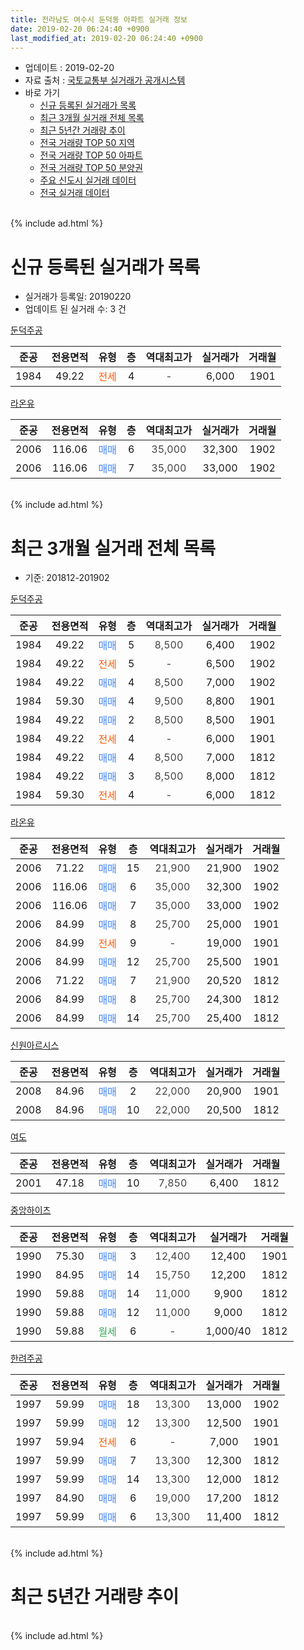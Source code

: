 ```yaml
---
title: 전라남도 여수시 둔덕동 아파트 실거래 정보
date: 2019-02-20 06:24:40 +0900
last_modified_at: 2019-02-20 06:24:40 +0900
---
```


* 업데이트 : 2019-02-20
* 자료 출처 : [국토교통부 실거래가 공개시스템](http://rt.molit.go.kr)
* 바로 가기
    * [신규 등록된 실거래가 목록](#신규-등록된-실거래가-목록)
    * [최근 3개월 실거래 전체 목록](#최근-3개월-실거래-전체-목록)
    * [최근 5년간 거래량 추이](#최근-5년간-거래량-추이)
    * [전국 거래량 TOP 50 지역](https://inasie.github.io/apt-trade-info/최근-3개월-전국에서-가장-거래가-많이-발생한-지역)
    * [전국 거래량 TOP 50 아파트](https://inasie.github.io/apt-trade-info/최근-3개월-전국에서-가장-거래가-많이-발생한-아파트)
    * [전국 거래량 TOP 50 분양권](https://inasie.github.io/apt-trade-info/최근-3개월-전국에서-가장-거래가-많이-발생한-분양권)
    * [주요 신도시 실거래 데이터](https://inasie.github.io/apt-trade-info/주요-신도시)
    * [전국 실거래 데이터](https://inasie.github.io/apt-trade-info/전국)
<br>
{% include ad.html %}
<br>

# 신규 등록된 실거래가 목록
* 실거래가 등록일: 20190220
* 업데이트 된 실거래 수: 3 건


[둔덕주공](https://search.naver.com/search.naver?query=%EC%A0%84%EB%9D%BC%EB%82%A8%EB%8F%84+%EC%97%AC%EC%88%98%EC%8B%9C+%EB%91%94%EB%8D%95%EB%8F%99+%EB%91%94%EB%8D%95%EC%A3%BC%EA%B3%B5)

|준공|전용면적|유형|층|역대최고가|실거래가|거래월|
|:---:|:---:|:---:|:---:|:---:|:---:|:---:|
|1984|49.22|<span style="color:#ff5a00">전세</span>|4|<span style="color:#444444">-</span>|6,000|1901|

[라온유](https://search.naver.com/search.naver?query=%EC%A0%84%EB%9D%BC%EB%82%A8%EB%8F%84+%EC%97%AC%EC%88%98%EC%8B%9C+%EB%91%94%EB%8D%95%EB%8F%99+%EB%9D%BC%EC%98%A8%EC%9C%A0)

|준공|전용면적|유형|층|역대최고가|실거래가|거래월|
|:---:|:---:|:---:|:---:|:---:|:---:|:---:|
|2006|116.06|<span style="color:#4285f3">매매</span>|6|<span style="color:#444444">35,000</span>|32,300|1902|
|2006|116.06|<span style="color:#4285f3">매매</span>|7|<span style="color:#444444">35,000</span>|33,000|1902|


<br>
{% include ad.html %}
<br>

# 최근 3개월 실거래 전체 목록
* 기준: 201812-201902


[둔덕주공](https://search.naver.com/search.naver?query=%EC%A0%84%EB%9D%BC%EB%82%A8%EB%8F%84+%EC%97%AC%EC%88%98%EC%8B%9C+%EB%91%94%EB%8D%95%EB%8F%99+%EB%91%94%EB%8D%95%EC%A3%BC%EA%B3%B5)

|준공|전용면적|유형|층|역대최고가|실거래가|거래월|
|:---:|:---:|:---:|:---:|:---:|:---:|:---:|
|1984|49.22|<span style="color:#4285f3">매매</span>|5|<span style="color:#444444">8,500</span>|6,400|1902|
|1984|49.22|<span style="color:#ff5a00">전세</span>|5|<span style="color:#444444">-</span>|6,500|1902|
|1984|49.22|<span style="color:#4285f3">매매</span>|4|<span style="color:#444444">8,500</span>|7,000|1902|
|1984|59.30|<span style="color:#4285f3">매매</span>|4|<span style="color:#444444">9,500</span>|8,800|1901|
|1984|49.22|<span style="color:#4285f3">매매</span>|2|<span style="color:#444444">8,500</span>|8,500|1901|
|1984|49.22|<span style="color:#ff5a00">전세</span>|4|<span style="color:#444444">-</span>|6,000|1901|
|1984|49.22|<span style="color:#4285f3">매매</span>|4|<span style="color:#444444">8,500</span>|7,000|1812|
|1984|49.22|<span style="color:#4285f3">매매</span>|3|<span style="color:#444444">8,500</span>|8,000|1812|
|1984|59.30|<span style="color:#ff5a00">전세</span>|4|<span style="color:#444444">-</span>|6,000|1812|

[라온유](https://search.naver.com/search.naver?query=%EC%A0%84%EB%9D%BC%EB%82%A8%EB%8F%84+%EC%97%AC%EC%88%98%EC%8B%9C+%EB%91%94%EB%8D%95%EB%8F%99+%EB%9D%BC%EC%98%A8%EC%9C%A0)

|준공|전용면적|유형|층|역대최고가|실거래가|거래월|
|:---:|:---:|:---:|:---:|:---:|:---:|:---:|
|2006|71.22|<span style="color:#4285f3">매매</span>|15|<span style="color:#444444">21,900</span>|21,900|1902|
|2006|116.06|<span style="color:#4285f3">매매</span>|6|<span style="color:#444444">35,000</span>|32,300|1902|
|2006|116.06|<span style="color:#4285f3">매매</span>|7|<span style="color:#444444">35,000</span>|33,000|1902|
|2006|84.99|<span style="color:#4285f3">매매</span>|8|<span style="color:#444444">25,700</span>|25,000|1901|
|2006|84.99|<span style="color:#ff5a00">전세</span>|9|<span style="color:#444444">-</span>|19,000|1901|
|2006|84.99|<span style="color:#4285f3">매매</span>|12|<span style="color:#444444">25,700</span>|25,500|1901|
|2006|71.22|<span style="color:#4285f3">매매</span>|7|<span style="color:#444444">21,900</span>|20,520|1812|
|2006|84.99|<span style="color:#4285f3">매매</span>|8|<span style="color:#444444">25,700</span>|24,300|1812|
|2006|84.99|<span style="color:#4285f3">매매</span>|14|<span style="color:#444444">25,700</span>|25,400|1812|

[신원아르시스](https://search.naver.com/search.naver?query=%EC%A0%84%EB%9D%BC%EB%82%A8%EB%8F%84+%EC%97%AC%EC%88%98%EC%8B%9C+%EB%91%94%EB%8D%95%EB%8F%99+%EC%8B%A0%EC%9B%90%EC%95%84%EB%A5%B4%EC%8B%9C%EC%8A%A4)

|준공|전용면적|유형|층|역대최고가|실거래가|거래월|
|:---:|:---:|:---:|:---:|:---:|:---:|:---:|
|2008|84.96|<span style="color:#4285f3">매매</span>|2|<span style="color:#444444">22,000</span>|20,900|1901|
|2008|84.96|<span style="color:#4285f3">매매</span>|10|<span style="color:#444444">22,000</span>|20,500|1812|

[여도](https://search.naver.com/search.naver?query=%EC%A0%84%EB%9D%BC%EB%82%A8%EB%8F%84+%EC%97%AC%EC%88%98%EC%8B%9C+%EB%91%94%EB%8D%95%EB%8F%99+%EC%97%AC%EB%8F%84)

|준공|전용면적|유형|층|역대최고가|실거래가|거래월|
|:---:|:---:|:---:|:---:|:---:|:---:|:---:|
|2001|47.18|<span style="color:#4285f3">매매</span>|10|<span style="color:#444444">7,850</span>|6,400|1812|

[중앙하이츠](https://search.naver.com/search.naver?query=%EC%A0%84%EB%9D%BC%EB%82%A8%EB%8F%84+%EC%97%AC%EC%88%98%EC%8B%9C+%EB%91%94%EB%8D%95%EB%8F%99+%EC%A4%91%EC%95%99%ED%95%98%EC%9D%B4%EC%B8%A0)

|준공|전용면적|유형|층|역대최고가|실거래가|거래월|
|:---:|:---:|:---:|:---:|:---:|:---:|:---:|
|1990|75.30|<span style="color:#4285f3">매매</span>|3|<span style="color:#444444">12,400</span>|12,400|1901|
|1990|84.95|<span style="color:#4285f3">매매</span>|14|<span style="color:#444444">15,750</span>|12,200|1812|
|1990|59.88|<span style="color:#4285f3">매매</span>|14|<span style="color:#444444">11,000</span>|9,900|1812|
|1990|59.88|<span style="color:#4285f3">매매</span>|12|<span style="color:#444444">11,000</span>|9,000|1812|
|1990|59.88|<span style="color:#34a853">월세</span>|6|<span style="color:#444444">-</span>|1,000/40|1812|

[한려주공](https://search.naver.com/search.naver?query=%EC%A0%84%EB%9D%BC%EB%82%A8%EB%8F%84+%EC%97%AC%EC%88%98%EC%8B%9C+%EB%91%94%EB%8D%95%EB%8F%99+%ED%95%9C%EB%A0%A4%EC%A3%BC%EA%B3%B5)

|준공|전용면적|유형|층|역대최고가|실거래가|거래월|
|:---:|:---:|:---:|:---:|:---:|:---:|:---:|
|1997|59.99|<span style="color:#4285f3">매매</span>|18|<span style="color:#444444">13,300</span>|13,000|1902|
|1997|59.99|<span style="color:#4285f3">매매</span>|12|<span style="color:#444444">13,300</span>|12,500|1901|
|1997|59.94|<span style="color:#ff5a00">전세</span>|6|<span style="color:#444444">-</span>|7,000|1901|
|1997|59.99|<span style="color:#4285f3">매매</span>|7|<span style="color:#444444">13,300</span>|12,300|1812|
|1997|59.99|<span style="color:#4285f3">매매</span>|14|<span style="color:#444444">13,300</span>|12,000|1812|
|1997|84.90|<span style="color:#4285f3">매매</span>|6|<span style="color:#444444">19,000</span>|17,200|1812|
|1997|59.99|<span style="color:#4285f3">매매</span>|6|<span style="color:#444444">13,300</span>|11,400|1812|


<br>
{% include ad.html %}
<br>

# 최근 5년간 거래량 추이


<div style="width:100%;">
    <canvas id="deal_progress" height="200"></canvas>
</div>

<script>
new Chart(document.getElementById("deal_progress"), {
    type: 'line',
    data: {
        labels: ['201402','201403','201404','201405','201406','201407','201408','201409','201410','201411','201412','201501','201502','201503','201504','201505','201506','201507','201508','201509','201510','201511','201512','201601','201602','201603','201604','201605','201606','201607','201608','201609','201610','201611','201612','201701','201702','201703','201704','201705','201706','201707','201708','201709','201710','201711','201712','201801','201802','201803','201804','201805','201806','201807','201808','201809','201810','201811','201812','201901','201902'],
        datasets: [{
            label: '매매',
            pointRadius: 1,
            data: [15, 24, 22, 14, 18, 14, 12, 14, 25, 18, 19, 18, 19, 25, 25, 21, 21, 17, 12, 11, 14, 6, 17, 8, 26, 23, 12, 18, 16, 29, 16, 21, 26, 19, 16, 20, 22, 24, 21, 25, 33, 17, 29, 40, 22, 22, 22, 23, 27, 25, 18, 20, 18, 11, 16, 14, 11, 21, 14, 7, 6],
            borderColor: "rgba(255, 201, 14, 1)",
            backgroundColor: "rgba(255, 201, 14, 0.5)",
            fill: false,
            lineTension: 0
        },{
            label: '전월세',
            pointRadius: 1,
            data: [7, 6, 10, 7, 4, 6, 6, 4, 6, 11, 3, 2, 4, 6, 6, 4, 1, 4, 6, 2, 2, 5, 4, 7, 0, 7, 2, 8, 3, 5, 2, 2, 2, 1, 6, 4, 4, 7, 4, 4, 6, 7, 8, 5, 4, 4, 6, 4, 4, 8, 4, 5, 3, 1, 3, 0, 4, 2, 2, 3, 1],
            borderColor: "rgba(0, 141, 185, 1)",
            backgroundColor: "rgba(0, 141, 185, 0.5)",
            fill: false,
            lineTension: 0
        }
        ]
    },
    options: {
        responsive: true,
        title: {
            display: false
        },
        tooltips: {
            mode: 'index',
            intersect: false
        },
        hover: {
            mode: 'nearest',
            intersect: true
        },
        scales: {
            xAxes: [{
                display: true,
                scaleLabel: {
                    display: true,
                    labelString: '년/월'
                }
            }],
            yAxes: [{
                display: true,
                ticks: {
                    suggestedMin: 0,
                },
                scaleLabel: {
                    display: true,
                    labelString: '실거래 수'
                }
            }]
        }
    }
});

</script>


<br>
{% include ad.html %}
<br>

